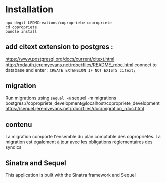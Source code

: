 # Installation

```
npx degit LFDMCreations/copropriete copropriete
cd copropriete
bundle install
```

## add citext extension to postgres : 
https://www.postgresql.org/docs/current/citext.html
http://rodauth.jeremyevans.net/rdoc/files/README_rdoc.html
connect to database and enter : `CREATE EXTENSION IF NOT EXISTS citext;`

## migration
Run migrations using `sequel -m`
sequel -m migrations postgres://copropriete_development@localhost/copropriete_development 
https://sequel.jeremyevans.net/rdoc/files/doc/migration_rdoc.html


## contenu
La migration comporte l'ensemble du plan comptable des copropriétés. 
La migration est également à jour avec les obligations règlementaires des syndics 

## Sinatra and Sequel
This application is built with the Sinatra framework and Sequel
